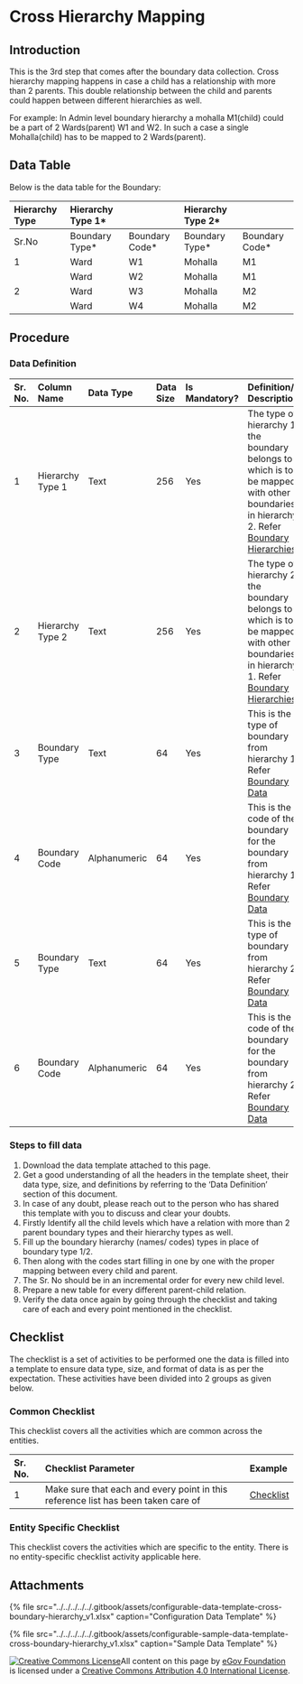 # Cross Hierarchy Mapping

## Introduction

This is the 3rd step that comes after the boundary data collection. Cross hierarchy mapping happens in case a child has a relationship with more than 2 parents. This double relationship between the child and parents could happen between different hierarchies as well.

For example: In Admin level boundary hierarchy a mohalla M1\(child\) could be a part of 2 Wards\(parent\) W1 and W2. In such a case a single Mohalla\(child\) has to be mapped to 2 Wards\(parent\).

## Data Table

Below is the data table for the Boundary:

| Hierarchy Type | Hierarchy Type 1\* |  | Hierarchy Type 2\* |  |
| :--- | :--- | :--- | :--- | :--- |
| Sr.No | Boundary Type\* | Boundary Code\* | Boundary Type\* | Boundary Code\* |
| 1 | Ward | W1 | Mohalla | M1 |
|  | Ward | W2 | Mohalla | M1 |
| 2 | Ward | W3 | Mohalla | M2 |
|  | Ward | W4 | Mohalla | M2 |

## Procedure

### Data Definition

| Sr. No. | Column Name | Data Type | Data Size | Is Mandatory? | Definition/ Description |
| :--- | :--- | :--- | :--- | :--- | :--- |
| 1 | Hierarchy Type 1 | Text | 256 | Yes | The type of hierarchy 1 the boundary belongs to which is to be mapped with other boundaries in hierarchy 2. Refer [Boundary Hierarchies](boundary-hierarchies.md) |
| 2 | Hierarchy Type 2 | Text | 256 | Yes | The type of hierarchy 2 the boundary belongs to which is to be mapped with other boundaries in hierarchy 1. Refer [Boundary Hierarchies](boundary-hierarchies.md) |
| 3 | Boundary Type | Text | 64 | Yes | This is the type of boundary from hierarchy 1. Refer[ Boundary Data](boundary-data.md) |
| 4 | Boundary Code | Alphanumeric | 64 | Yes | This is the code of the boundary for the boundary from hierarchy 1. Refer [Boundary Data](boundary-data.md) |
| 5 | Boundary Type | Text | 64 | Yes | This is the type of boundary from hierarchy 2. Refer[ Boundary Data](boundary-data.md) |
| 6 | Boundary Code | Alphanumeric | 64 | Yes | This is the code of the boundary for the boundary from hierarchy 2. Refer [Boundary Data](boundary-data.md) |

### Steps to fill data

1. Download the data template attached to this page.
2. Get a good understanding of all the headers in the template sheet, their data type, size, and definitions by referring to the ‘Data Definition’ section of this document.
3. In case of any doubt, please reach out to the person who has shared this template with you to discuss and clear your doubts.
4. Firstly Identify all the child levels which have a relation with more than 2 parent boundary types and their hierarchy types as well.
5. Fill up the boundary hierarchy \(names/ codes\) types in place of boundary type 1/2.
6. Then along with the codes start filling in one by one with the proper mapping between every child and parent.
7. The Sr. No should be in an incremental order for every new child level.
8. Prepare a new table for every different parent-child relation.
9. Verify the data once again by going through the checklist and taking care of each and every point mentioned in the checklist.

## Checklist

The checklist is a set of activities to be performed one the data is filled into a template to ensure data type, size, and format of data is as per the expectation. These activities have been divided into 2 groups as given below.

### Common Checklist

This checklist covers all the activities which are common across the entities.

| Sr. No. | Checklist Parameter | Example |
| :--- | :--- | :--- |
| 1 | Make sure that each and every point in this reference list has been taken care of | [Checklist](../../module-setup/common-config/checklist.md) |

### Entity Specific Checklist

This checklist covers the activities which are specific to the entity. There is no entity-specific checklist activity applicable here.

## Attachments

{% file src="../../../../../.gitbook/assets/configurable-data-template-cross-boundary-hierarchy\_v1.xlsx" caption="Configuration Data Template" %}

{% file src="../../../../../.gitbook/assets/configurable-sample-data-template-cross-boundary-hierarchy\_v1.xlsx" caption="Sample Data Template" %}

[![Creative Commons License](https://i.creativecommons.org/l/by/4.0/80x15.png)​](http://creativecommons.org/licenses/by/4.0/)All content on this page by [eGov Foundation](https://egov.org.in/) is licensed under a [Creative Commons Attribution 4.0 International License](http://creativecommons.org/licenses/by/4.0/).

